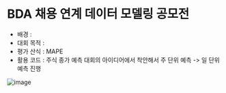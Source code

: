 # BDA 채용 연계 데이터 모델링 공모전 
- 배경 : 
- 대회 목적 : 
- 평가 산식 : MAPE
- 활용 코드 : 주식 종가 예측 대회의 아이디어에서 착안해서 주 단위 예측 -> 일 단위 예측 진행 

![image](https://github.com/sunnnny02/sunny/assets/122530193/2e11f7d8-54ef-41f9-add2-9291a67a8040)
